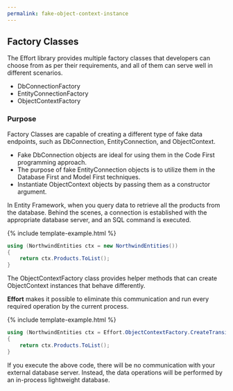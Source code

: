 ```yaml
---
permalink: fake-object-context-instance
---
```


## Factory Classes

The Effort library provides multiple factory classes that developers can choose from as per their requirements, and all of them can serve well in different scenarios.

 - DbConnectionFactory
 - EntityConnectionFactory
 - ObjectContextFactory

### Purpose

Factory Classes are capable of creating a different type of fake data endpoints, such as DbConnection, EntityConnection, and ObjectContext. 

 - Fake DbConnection objects are ideal for using them in the Code First programming approach. 
 - The purpose of fake EntityConnection objects is to utilize them in the Database First and Model First techniques. 
 - Instantiate ObjectContext objects by passing them as a constructor argument.

In Entity Framework, when you query data to retrieve all the products from the database. Behind the scenes, a connection is established with the appropriate database server, and an SQL command is executed.

{% include template-example.html %} 
```csharp
using (NorthwindEntities ctx = new NorthwindEntities())
{
    return ctx.Products.ToList();
}
```

The ObjectContextFactory class provides helper methods that can create ObjectContext instances that behave differently.

**Effort** makes it possible to eliminate this communication and run every required operation by the current process. 

{% include template-example.html %} 
```csharp
using (NorthwindEntities ctx = Effort.ObjectContextFactory.CreateTransient<NorthwindEntities>())
{
    return ctx.Products.ToList();
}
```

If you execute the above code, there will be no communication with your external database server. Instead, the data operations will be performed by an in-process lightweight database.

